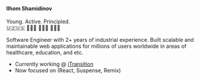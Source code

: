 #### Ilhom Shamidinov 

Young. Active. Principled. <br/>
🇺🇿🇺🇸 🏃🏽‍♂️ 🚴🏼‍♂️ 🏊🏼‍♀️ 

Software Engineer with 2+ years of industrial experience. Built scalable and maintainable web applications for millions of users worldwide in areas of healthcare, education, and etc.

- Currently working @ [iTransition](https://www.itransition.com/)
- Now focused on (React, Suspense, Remix)
